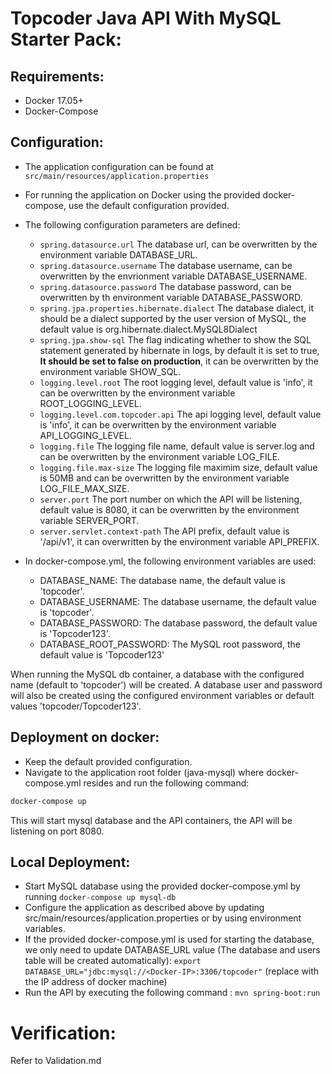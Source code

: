 # Topcoder Java API With MySQL Starter Pack:

## Requirements:
- Docker 17.05+
- Docker-Compose

## Configuration:
- The application configuration can be found at `src/main/resources/application.properties`
- For running the application on Docker using the provided docker-compose, use the default configuration provided.
- The following configuration parameters are defined:
    - `spring.datasource.url` The database url, can be overwritten by the environment variable DATABASE_URL.
    - `spring.datasource.username` The database username, can be overwritten by the envrionment variable DATABASE_USERNAME.
    - `spring.datasource.password` The database password, can be overwritten by th environment variable DATABASE_PASSWORD.
    - `spring.jpa.properties.hibernate.dialect` The database dialect, it should be a dialect supported by the user version of MySQL, the default value is org.hibernate.dialect.MySQL8Dialect
    - `spring.jpa.show-sql` The flag indicating whether to show the SQL statement generated by hibernate in logs, by default it is set to true, **It should be set to false on production**, it can be overwritten by the environment variable SHOW_SQL.
    - `logging.level.root` The root logging level, default value is 'info', it can be overwritten by the environment variable ROOT_LOGGING_LEVEL.
    - `logging.level.com.topcoder.api` The api logging level, default value is 'info', it can be overwritten by the environment variable API_LOGGING_LEVEL.
    - `logging.file` The logging file name, default value is server.log and can be overwritten by the environment variable LOG_FILE.
    - `logging.file.max-size` The logging file maximim size, default value is 50MB and can be overwritten by the environment variable LOG_FILE_MAX_SIZE.
    - `server.port` The port number on which the API will be listening, default value is 8080, it can be overwritten by the environment variable SERVER_PORT.
    - `server.servlet.context-path` The API prefix, default value is '/api/v1', it can overwritten by the environment variable API_PREFIX.

- In docker-compose.yml, the following environment variables are used:
  - DATABASE_NAME: The database name, the default value is 'topcoder'.
  - DATABASE_USERNAME: The database username, the default value is 'topcoder'.
  - DATABASE_PASSWORD: The database password, the default value is 'Topcoder123'.
  - DATABASE_ROOT_PASSWORD: The MySQL root password, the default value is 'Topcoder123'

When running the MySQL db container, a database with the configured name (default to 'topcoder') will be created.
A database user and password will also be created using the configured environment variables or default values 'topcoder/Topcoder123'.
    
## Deployment on docker:
- Keep the default provided configuration.
- Navigate to the application root folder (java-mysql) where docker-compose.yml resides and run the following command:

```bash
docker-compose up
```
This will start mysql database and the API containers, the API will be listening on port 8080.

## Local Deployment:
- Start MySQL database using the provided docker-compose.yml by running `docker-compose up mysql-db`
- Configure the application as described above by updating src/main/resources/application.properties or by using environment variables.
- If the provided docker-compose.yml is used for starting the database, we only need to update DATABASE_URL value (The database and users table will be created automatically):
  `export DATABASE_URL="jdbc:mysql://<Docker-IP>:3306/topcoder"` (replace <Docker-IP> with the IP address of docker machine)
- Run the API by executing the following command :
  `mvn spring-boot:run`

# Verification:
Refer to Validation.md

